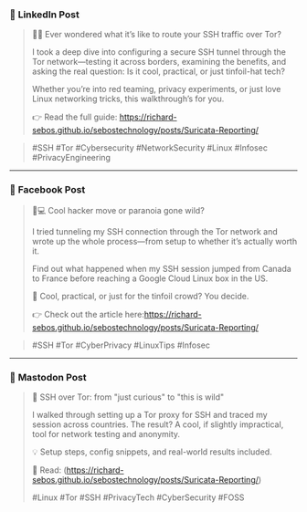 
### 🔗 **LinkedIn Post**

> 🧅🔐 Ever wondered what it’s like to route your SSH traffic over Tor?
>
> I took a deep dive into configuring a secure SSH tunnel through the Tor network—testing it across borders, examining the benefits, and asking the real question:
> Is it cool, practical, or just tinfoil-hat tech?
>
> Whether you’re into red teaming, privacy experiments, or just love Linux networking tricks, this walkthrough’s for you.
>
> 👉 Read the full guide: https://richard-sebos.github.io/sebostechnology/posts/Suricata-Reporting/



>
> \#SSH #Tor #Cybersecurity #NetworkSecurity #Linux #Infosec #PrivacyEngineering

---

### 📘 **Facebook Post**

> 🔐💻 Cool hacker move or paranoia gone wild?
>
> I tried tunneling my SSH connection through the Tor network and wrote up the whole process—from setup to whether it’s actually worth it.
>
> Find out what happened when my SSH session jumped from Canada to France before reaching a Google Cloud Linux box in the US.
>
> 🔎 Cool, practical, or just for the tinfoil crowd? You decide.
>
> 👉 Check out the article here:https://richard-sebos.github.io/sebostechnology/posts/Suricata-Reporting/



>
> \#SSH #Tor #CyberPrivacy #LinuxTips #Infosec

---

### 🐘 **Mastodon Post**

> 🧅 SSH over Tor: from "just curious" to "this is wild"
>
> I walked through setting up a Tor proxy for SSH and traced my session across countries. The result?
> A cool, if slightly impractical, tool for network testing and anonymity.
>
> 💡 Setup steps, config snippets, and real-world results included.
>
> 🧠 Read: (https://richard-sebos.github.io/sebostechnology/posts/Suricata-Reporting/)
>
> \#Linux #Tor #SSH #PrivacyTech #CyberSecurity #FOSS

